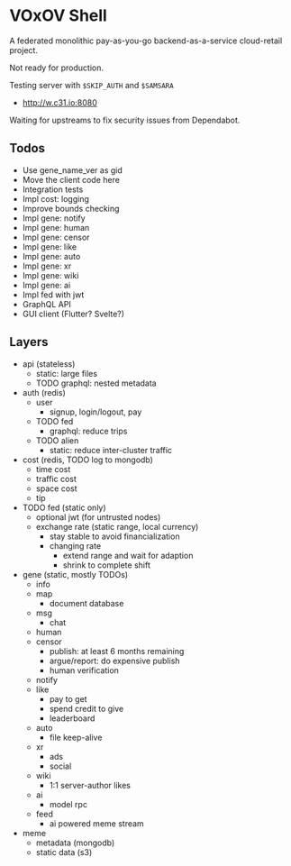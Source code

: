 # VOxOV Shell

A federated monolithic pay-as-you-go backend-as-a-service cloud-retail project.

Not ready for production.

Testing server with `$SKIP_AUTH` and `$SAMSARA`
- http://w.c31.io:8080

Waiting for upstreams to fix security issues from Dependabot.

## Todos

- Use gene_name_ver as gid
- Move the client code here
- Integration tests
- Impl cost: logging
- Improve bounds checking
- Impl gene: notify
- Impl gene: human
- Impl gene: censor
- Impl gene: like
- Impl gene: auto
- Impl gene: xr
- Impl gene: wiki
- Impl gene: ai
- Impl fed with jwt
- GraphQL API
- GUI client (Flutter? Svelte?)

## Layers

- api (stateless)
    - static: large files
    - TODO graphql: nested metadata
- auth (redis)
    - user
        - signup, login/logout, pay
    - TODO fed
        - graphql: reduce trips
    - TODO alien
        - static: reduce inter-cluster traffic
- cost (redis, TODO log to mongodb)
    - time cost
    - traffic cost
    - space cost
    - tip
- TODO fed (static only)
    - optional jwt (for untrusted nodes)
    - exchange rate (static range, local currency)
        - stay stable to avoid financialization
        - changing rate
            - extend range and wait for adaption
            - shrink to complete shift
- gene (static, mostly TODOs)
    - info
    - map
        - document database
    - msg
        - chat
    - human
    - censor
        - publish: at least 6 months remaining
        - argue/report: do expensive publish
        - human verification
    - notify
    - like
        - pay to get
        - spend credit to give
        - leaderboard
    - auto
        - file keep-alive
    - xr
        - ads
        - social
    - wiki
        - 1:1 server-author likes
    - ai
        - model rpc
    - feed
        - ai powered meme stream
- meme
    - metadata (mongodb)
    - static data (s3)
